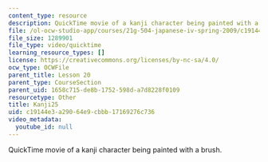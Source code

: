 ```yaml
---
content_type: resource
description: QuickTime movie of a kanji character being painted with a brush.
file: /ol-ocw-studio-app/courses/21g-504-japanese-iv-spring-2009/c19144e3a29064e9cbbb17169276c736_Kanji25.mov
file_size: 1289901
file_type: video/quicktime
learning_resource_types: []
license: https://creativecommons.org/licenses/by-nc-sa/4.0/
ocw_type: OCWFile
parent_title: Lesson 20
parent_type: CourseSection
parent_uid: 1658c715-de8b-1752-598d-a7d8228f0109
resourcetype: Other
title: Kanji25
uid: c19144e3-a290-64e9-cbbb-17169276c736
video_metadata:
  youtube_id: null
---
```

QuickTime movie of a kanji character being painted with a brush.